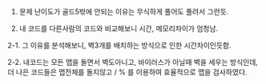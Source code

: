 1. 문제 난이도가 골드5밖에 안되는 이유는 무식하게 풀어도 풀려서 그런듯.

2. 내 코드를 다른사람의 코드와 비교해보니 시간, 메모리차이가 엄청남.

2-1. 그 이유를 분석해보니, 벽3개를 배치하는 방식으로 인한 시간차이인듯함.

2-2. 내코드는 모든 맵을 돌면서 벽도아니고, 바이러스가 아닐때 벽을 세우는 방식인데, 더 나은 코드들은 맵전체를 돌지않고 / % 를 이용하여 효율적으로 맵을 검사하였다.